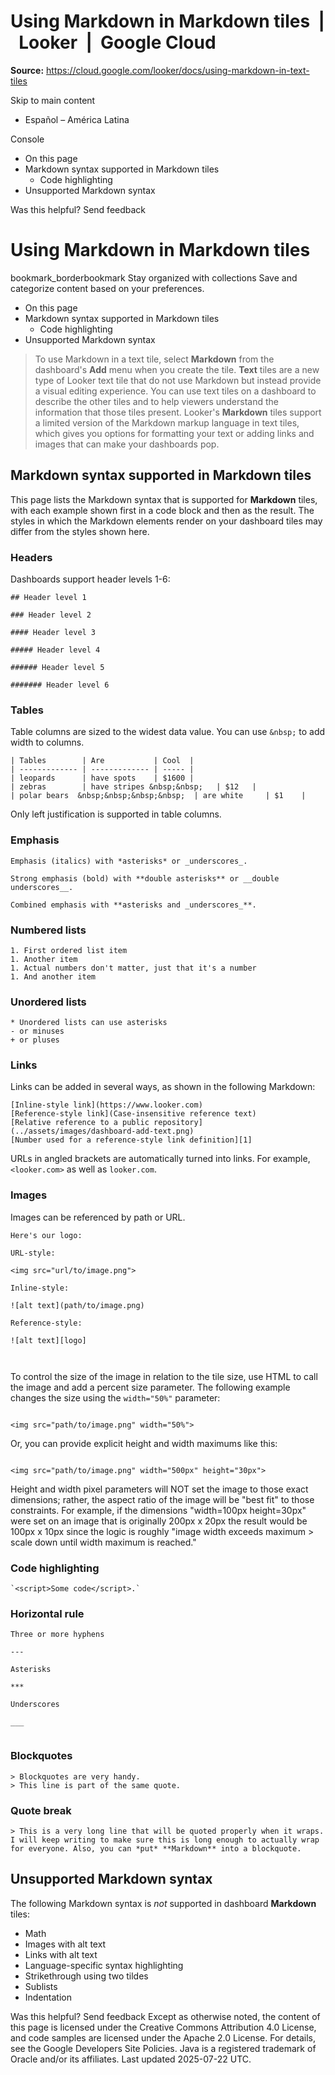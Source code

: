 # Using Markdown in Markdown tiles  |  Looker  |  Google Cloud

**Source:** https://cloud.google.com/looker/docs/using-markdown-in-text-tiles

Skip to main content 
  * Español – América Latina

Console 


  * On this page
  * Markdown syntax supported in Markdown tiles
    * Code highlighting
  * Unsupported Markdown syntax




Was this helpful?
Send feedback 
#  Using Markdown in Markdown tiles
bookmark_borderbookmark Stay organized with collections  Save and categorize content based on your preferences.
  * On this page
  * Markdown syntax supported in Markdown tiles
    * Code highlighting
  * Unsupported Markdown syntax


> To use Markdown in a text tile, select **Markdown** from the dashboard's **Add** menu when you create the tile. **Text** tiles are a new type of Looker text tile that do not use Markdown but instead provide a visual editing experience.
You can use text tiles on a dashboard to describe the other tiles and to help viewers understand the information that those tiles present. Looker's **Markdown** tiles support a limited version of the Markdown markup language in text tiles, which gives you options for formatting your text or adding links and images that can make your dashboards pop.
## Markdown syntax supported in Markdown tiles
This page lists the Markdown syntax that is supported for **Markdown** tiles, with each example shown first in a code block and then as the result.
The styles in which the Markdown elements render on your dashboard tiles may differ from the styles shown here.
### Headers
Dashboards support header levels 1-6:
```
## Header level 1

### Header level 2

#### Header level 3

##### Header level 4

###### Header level 5

####### Header level 6

```

### Tables
Table columns are sized to the widest data value. You can use `&nbsp;` to add width to columns.
```
| Tables        | Are           | Cool  |
| ------------- | ------------- | ----- |
| leopards      | have spots    | $1600 |
| zebras        | have stripes &nbsp;&nbsp;   | $12   |
| polar bears  &nbsp;&nbsp;&nbsp;&nbsp;  | are white     | $1    |

```

Only left justification is supported in table columns.
### Emphasis
```
Emphasis (italics) with *asterisks* or _underscores_.

Strong emphasis (bold) with **double asterisks** or __double underscores__.

Combined emphasis with **asterisks and _underscores_**.

```

### Numbered lists
```
1. First ordered list item
1. Another item
1. Actual numbers don't matter, just that it's a number
1. And another item

```

### Unordered lists
```
* Unordered lists can use asterisks
- or minuses
+ or pluses

```

### Links
Links can be added in several ways, as shown in the following Markdown:
```
[Inline-style link](https://www.looker.com)
[Reference-style link](Case-insensitive reference text)
[Relative reference to a public repository](../assets/images/dashboard-add-text.png)
[Number used for a reference-style link definition][1]

```

URLs in angled brackets are automatically turned into links. For example, `<looker.com>` as well as `looker.com`.
### Images
Images can be referenced by path or URL.
```
Here's our logo:

URL-style:

<img src="url/to/image.png">

Inline-style:

![alt text](path/to/image.png)

Reference-style:

![alt text][logo]



```

To control the size of the image in relation to the tile size, use HTML to call the image and add a percent size parameter. The following example changes the size using the `width="50%"` parameter:
```

<img src="path/to/image.png" width="50%">

```

Or, you can provide explicit height and width maximums like this:
```

<img src="path/to/image.png" width="500px" height="30px">

```

Height and width pixel parameters will NOT set the image to those exact dimensions; rather, the aspect ratio of the image will be "best fit" to those constraints. For example, if the dimensions "width=100px height=30px" were set on an image that is originally 200px x 20px the result would be 100px x 10px since the logic is roughly "image width exceeds maximum > scale down until width maximum is reached."
### Code highlighting
```
`<script>Some code</script>.`

```

### Horizontal rule
```
Three or more hyphens

---

Asterisks

***

Underscores

___


```

### Blockquotes
```
> Blockquotes are very handy.
> This line is part of the same quote.

```

### Quote break
```
> This is a very long line that will be quoted properly when it wraps. I will keep writing to make sure this is long enough to actually wrap for everyone. Also, you can *put* **Markdown** into a blockquote.

```

## Unsupported Markdown syntax
The following Markdown syntax is _not_ supported in dashboard **Markdown** tiles:
  * Math
  * Images with alt text
  * Links with alt text
  * Language-specific syntax highlighting
  * Strikethrough using two tildes
  * Sublists
  * Indentation


Was this helpful?
Send feedback 
Except as otherwise noted, the content of this page is licensed under the Creative Commons Attribution 4.0 License, and code samples are licensed under the Apache 2.0 License. For details, see the Google Developers Site Policies. Java is a registered trademark of Oracle and/or its affiliates.
Last updated 2025-07-22 UTC.


